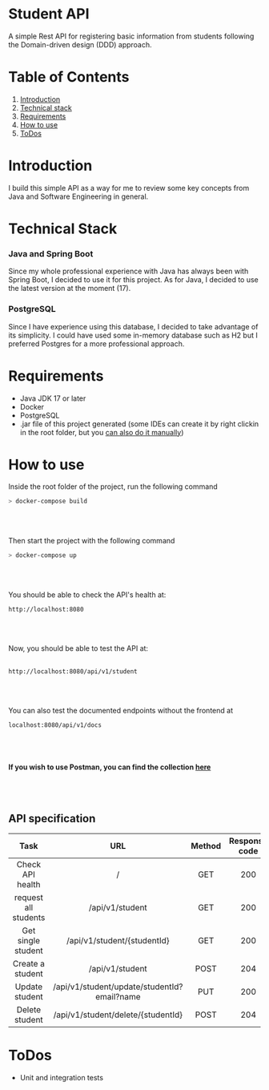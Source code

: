 # Student API

A simple Rest API for registering basic information from students following the Domain-driven design (DDD) approach.


# Table of Contents
1. [Introduction](#Introduction)
2. [Technical stack](#Technical-stack)
3. [Requirements](#Requirements)
4. [How to use](#How-to-use)
5. [ToDos](#ToDos)

# Introduction
I build this simple API as a way for me to review some key concepts from Java and Software Engineering in general. 

# Technical Stack

### Java and Spring Boot
Since my whole professional experience with Java has always been with Spring Boot, I decided to use it for this project.
As for Java, I decided to use the latest version at the moment (17).

### PostgreSQL
Since I have experience using this database, I decided to take advantage of its simplicity. 
I could have used some in-memory database such as H2 but I preferred Postgres for a more professional approach.


# Requirements
- Java JDK 17 or later
- Docker
- PostgreSQL
- .jar file of this project generated (some IDEs can create it by right clickin in the root folder, but you [can also do it manually](https://docs.oracle.com/javase/tutorial/deployment/jar/build.html))

# How to use
Inside the root folder of the project, run the following command

```sh
> docker-compose build
```
<br>
<br>

Then start the project with the following command

```sh
> docker-compose up
```
<br>
<br>

You should be able to check the API's health at:

```
http://localhost:8080
```
<br>
<br>

Now, you should be able to test the API at:
<br>
<br>

```
http://localhost:8080/api/v1/student
```
<br>
<br>

You can also test the documented endpoints without the frontend at
```
localhost:8080/api/v1/docs
```
<br>
<br>

#### If you wish to use Postman, you can find the collection [here](https://github.com/exequielmoneva/java-student-api/tree/master/postman-collections)
<br>
<br>

## API specification

|         Task         |                     URL                     | Method | Response code |       Response       |
|:--------------------:|:-------------------------------------------:|:------:|:-------------:|:--------------------:|
|   Check API health   |                      /                      |  GET   |      200      |      API is up!      |
| request all students |               /api/v1/student               |  GET   |      200      | List of all students |
|  Get single student  |         /api/v1/student/{studentId}         |  GET   |      200      |       Student        |
|   Create a student   |               /api/v1/student               |  POST  |      204      |   Created student    |
|    Update student    | /api/v1/student/update/studentId?email?name |  PUT   |      200      |   Updated student    |
|    Delete student    |     /api/v1/student/delete/{studentId}      |  POST  |      204      |   Student deleted    |

# ToDos
- Unit and integration tests
